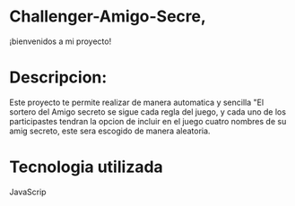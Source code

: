 # Challenger-Amigo-Secre‚
¡bienvenidos a mi proyecto!
# Descripcion:
Este proyecto te permite realizar de manera automatica y sencilla "El sortero del Amigo secreto
se sigue cada regla del juego, y cada uno de los participastes tendran la opcion de incluir en
el juego cuatro nombres de su amig secreto, este sera escogido de manera aleatoria.



# Tecnologia utilizada 
JavaScrip

